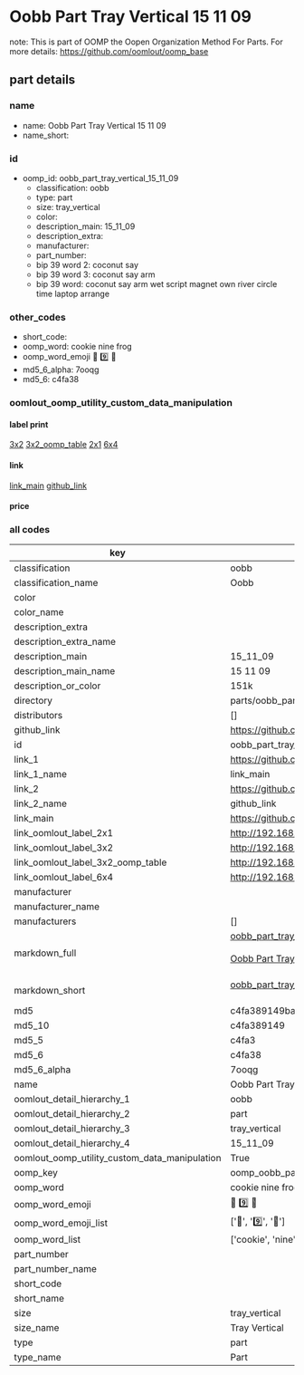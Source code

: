 # Oobb Part Tray Vertical 15 11 09  

note: This is part of OOMP the Oopen Organization Method For Parts. For more details: https://github.com/oomlout/oomp_base

##  part details





### name
* name: Oobb Part Tray Vertical 15 11 09
* name_short: 
### id
* oomp_id: oobb_part_tray_vertical_15_11_09
  * classification: oobb
  * type: part
  * size: tray_vertical
  * color: 
  * description_main: 15_11_09
  * description_extra: 
  * manufacturer: 
  * part_number: 
  * bip 39 word 2: coconut say
  * bip 39 word 3: coconut say arm
  * bip 39 word: coconut say arm wet script magnet own river circle time laptop arrange

### other_codes
* short_code: 
* oomp_word: cookie nine frog
* oomp_word_emoji :cookie: :nine: :frog:
* md5_6_alpha: 7ooqg
* md5_6: c4fa38






### oomlout_oomp_utility_custom_data_manipulation
#### label print
[3x2](http://192.168.1.245:1112/?label=oomp%207ooqg)
[3x2_oomp_table](http://192.168.1.107:1112/?label=oomp%207ooqg)
[2x1](http://192.168.1.242:1112/?label=oomp%207ooqg)
[6x4](http://192.168.1.55:1112/?label=oomp%207ooqg)    

#### link

[link_main](https://github.com/oomlout/oomlout_oomp_current_version_messy/tree/main/parts/oobb_part_tray_vertical_15_11_09) [github_link](https://github.com/oomlout/oomlout_oomp_part_src/tree/main/parts/oobb_part_tray_vertical_15_11_09)                             

#### price







### all codes 
| key | value |  
| --- | --- |  
| classification | oobb |  
| classification_name | Oobb |  
| color |  |  
| color_name |  |  
| description_extra |  |  
| description_extra_name |  |  
| description_main | 15_11_09 |  
| description_main_name | 15 11 09 |  
| description_or_color | 151k |  
| directory | parts/oobb_part_tray_vertical_15_11_09 |  
| distributors | [] |  
| github_link | https://github.com/oomlout/oomlout_oomp_part_src/tree/main/parts/oobb_part_tray_vertical_15_11_09 |  
| id | oobb_part_tray_vertical_15_11_09 |  
| link_1 | https://github.com/oomlout/oomlout_oomp_current_version_messy/tree/main/parts/oobb_part_tray_vertical_15_11_09 |  
| link_1_name | link_main |  
| link_2 | https://github.com/oomlout/oomlout_oomp_part_src/tree/main/parts/oobb_part_tray_vertical_15_11_09 |  
| link_2_name | github_link |  
| link_main | https://github.com/oomlout/oomlout_oomp_current_version_messy/tree/main/parts/oobb_part_tray_vertical_15_11_09 |  
| link_oomlout_label_2x1 | http://192.168.1.242:1112/?label=oomp%207ooqg |  
| link_oomlout_label_3x2 | http://192.168.1.245:1112/?label=oomp%207ooqg |  
| link_oomlout_label_3x2_oomp_table | http://192.168.1.107:1112/?label=oomp%207ooqg |  
| link_oomlout_label_6x4 | http://192.168.1.55:1112/?label=oomp%207ooqg |  
| manufacturer |  |  
| manufacturer_name |  |  
| manufacturers | [] |  
| markdown_full | [oobb_part_tray_vertical_15_11_09](https://github.com/oomlout/oomlout_oomp_current_version_messy/tree/main/parts/oobb_part_tray_vertical_15_11_09)<br>[](https://github.com/oomlout/oomlout_oomp_current_version_messy/tree/main/parts/oobb_part_tray_vertical_15_11_09)<br>[Oobb Part Tray Vertical 15 11 09](https://github.com/oomlout/oomlout_oomp_current_version_messy/tree/main/parts/oobb_part_tray_vertical_15_11_09)<br><br> |  
| markdown_short | [oobb_part_tray_vertical_15_11_09](https://github.com/oomlout/oomlout_oomp_current_version_messy/tree/main/parts/oobb_part_tray_vertical_15_11_09)<br><br> |  
| md5 | c4fa389149bad3c217e0df98176ff967 |  
| md5_10 | c4fa389149 |  
| md5_5 | c4fa3 |  
| md5_6 | c4fa38 |  
| md5_6_alpha | 7ooqg |  
| name | Oobb Part Tray Vertical 15 11 09 |  
| oomlout_detail_hierarchy_1 | oobb |  
| oomlout_detail_hierarchy_2 | part |  
| oomlout_detail_hierarchy_3 | tray_vertical |  
| oomlout_detail_hierarchy_4 | 15_11_09 |  
| oomlout_oomp_utility_custom_data_manipulation | True |  
| oomp_key | oomp_oobb_part_tray_vertical_15_11_09 |  
| oomp_word | cookie nine frog |  
| oomp_word_emoji | :cookie: :nine: :frog: |  
| oomp_word_emoji_list | [':cookie:', ':nine:', ':frog:'] |  
| oomp_word_list | ['cookie', 'nine', 'frog'] |  
| part_number |  |  
| part_number_name |  |  
| short_code |  |  
| short_name |  |  
| size | tray_vertical |  
| size_name | Tray Vertical |  
| type | part |  
| type_name | Part |  
